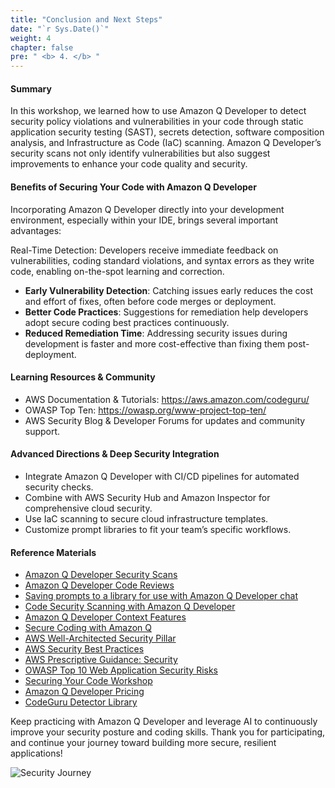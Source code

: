 ```yaml
---
title: "Conclusion and Next Steps"
date: "`r Sys.Date()`"
weight: 4
chapter: false
pre: " <b> 4. </b> "
---
```


#### Summary

In this workshop, we learned how to use Amazon Q Developer to detect security policy violations and vulnerabilities in your code through static application security testing (SAST), secrets detection, software composition analysis, and Infrastructure as Code (IaC) scanning. Amazon Q Developer’s security scans not only identify vulnerabilities but also suggest improvements to enhance your code quality and security.

#### Benefits of Securing Your Code with Amazon Q Developer

Incorporating Amazon Q Developer directly into your development environment, especially within your IDE, brings several important advantages:

Real-Time Detection: Developers receive immediate feedback on vulnerabilities, coding standard violations, and syntax errors as they write code, enabling on-the-spot learning and correction.

- **Early Vulnerability Detection**: Catching issues early reduces the cost and effort of fixes, often before code merges or deployment.
- **Better Code Practices**: Suggestions for remediation help developers adopt secure coding best practices continuously.
- **Reduced Remediation Time**: Addressing security issues during development is faster and more cost-effective than fixing them post-deployment.

#### Learning Resources & Community

- AWS Documentation & Tutorials: https://aws.amazon.com/codeguru/
- OWASP Top Ten: https://owasp.org/www-project-top-ten/
- AWS Security Blog & Developer Forums for updates and community support.

#### Advanced Directions & Deep Security Integration

- Integrate Amazon Q Developer with CI/CD pipelines for automated security checks.
- Combine with AWS Security Hub and Amazon Inspector for comprehensive cloud security.
- Use IaC scanning to secure cloud infrastructure templates.
- Customize prompt libraries to fit your team’s specific workflows.

#### Reference Materials

- [Amazon Q Developer Security Scans](https://docs.aws.amazon.com/amazonq/latest/qdeveloper-ug/security-scans.html)
- [Amazon Q Developer Code Reviews](https://docs.aws.amazon.com/amazonq/latest/qdeveloper-ug/code-reviews.html)
- [Saving prompts to a library for use with Amazon Q Developer chat](https://docs.aws.amazon.com/amazonq/latest/qdeveloper-ug/context-prompt-library.html)
- [Code Security Scanning with Amazon Q Developer](https://aws.amazon.com/vi/blogs/devops/code-security-scanning-with-amazon-q-developer/)
- [Amazon Q Developer Context Features](https://aws.amazon.com/vi/blogs/devops/amazon-q-developers-new-context-features/)
- [Secure Coding with Amazon Q](https://blog.getsetbuild.cloud/post/secure-coding-with-amazon-q/)
- [AWS Well-Architected Security Pillar](https://docs.aws.amazon.com/wellarchitected/latest/security-pillar/welcome.html)
- [AWS Security Best Practices](https://aws.amazon.com/vi/architecture/security-identity-compliance/?cards-all.sort-by=item.additionalFields.sortDate&cards-all.sort-order=desc&awsf.content-type=*all&awsf.methodology=*all)
- [AWS Prescriptive Guidance: Security](https://docs.aws.amazon.com/prescriptive-guidance/latest/security-reference-architecture/welcome.html)
- [OWASP Top 10 Web Application Security Risks](https://owasp.org/www-project-top-ten/)
- [Securing Your Code Workshop](https://catalog.us-east-1.prod.workshops.aws/workshops/fe2c944b-f014-44d6-a243-1fc2e30b5f73/en-US)
- [Amazon Q Developer Pricing](https://aws.amazon.com/vi/q/pricing/)
- [CodeGuru Detector Library](https://docs.aws.amazon.com/codeguru/detector-library/)

Keep practicing with Amazon Q Developer and leverage AI to continuously improve your security posture and coding skills. Thank you for participating, and continue your journey toward building more secure, resilient applications!

![Security Journey](/images/7/conclusion-Amazon-Q.png)
